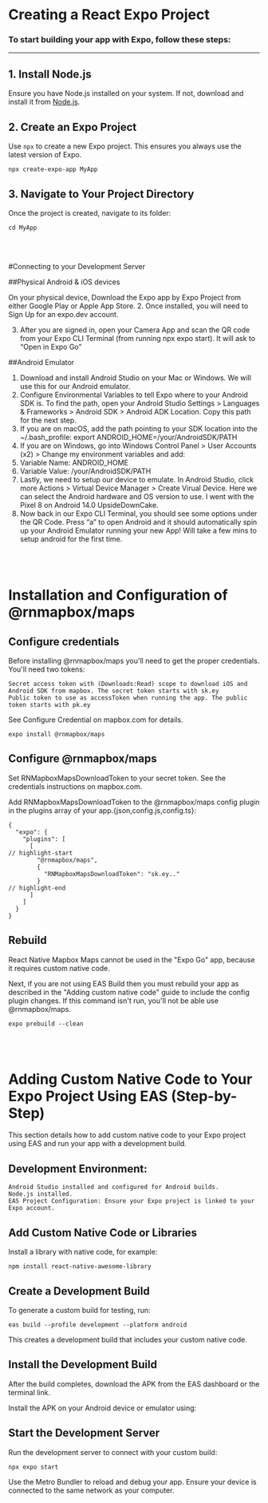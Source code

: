 # Creating a React Expo Project

### To start building your app with Expo, follow these steps:

---

## 1. Install Node.js

Ensure you have Node.js installed on your system. If not, download and install it from [Node.js](https://nodejs.org/).
## 2. Create an Expo Project

Use `npx` to create a new Expo project. This ensures you always use the latest version of Expo.

	npx create-expo-app MyApp
## 3. Navigate to Your Project Directory
Once the project is created, navigate to its folder:

	cd MyApp


&nbsp;  
&nbsp;  



#Connecting to your Development Server


##Physical Android & iOS devices

On your physical device, Download the Expo app by Expo Project from either Google Play or Apple App Store.
2. Once installed, you will need to Sign Up for an expo.dev account.

3. After you are signed in, open your Camera App and scan the QR code from your Expo CLI Terminal (from running npx expo start). It will ask to “Open in Expo Go”


##Android Emulator

1. Download and install Android Studio on your Mac or Windows. We will use this for our Android emulator.
2. Configure Environmental Variables to tell Expo where to your Android SDK is. To find the path, open your Android Studio Settings > Languages & Frameworks > Android SDK > Android ADK Location. Copy this path for the next step.
3. If you are on macOS, add the path pointing to your SDK location into the ~/.bash_profile: export ANDROID_HOME=/your/AndroidSDK/PATH
4. If you are on Windows, go into Windows Control Panel > User Accounts (x2) > Change my environment variables and add:
5. Variable Name: ANDROID_HOME
6. Variable Value: /your/AndroidSDK/PATH
7. Lastly, we need to setup our device to emulate. In Android Studio, click more Actions > Virtual Device Manager > Create Virual Device. Here we can select the Android hardware and OS version to use. I went with the Pixel 8 on Android 14.0 UpsideDownCake.
8. Now back in our Expo CLI Terminal, you should see some options under the QR Code. Press “a” to open Android and it should automatically spin up your Android Emulator running your new App! Will take a few mins to setup android for the first time.


&nbsp;  
&nbsp;  


# Installation and Configuration of @rnmapbox/maps

## Configure credentials
Before installing @rnmapbox/maps you'll need to get the proper credentials. You'll need two tokens:

	Secret access token with (Downloads:Read) scope to download iOS and Android SDK from mapbox. The secret token starts with sk.ey
	Public token to use as accessToken when running the app. The public token starts with pk.ey
See Configure Credential on mapbox.com for details.

	expo install @rnmapbox/maps

## Configure @rnmapbox/maps

Set RNMapboxMapsDownloadToken to your secret token. See the credentials instructions on mapbox.com.

Add RNMapboxMapsDownloadToken to the @rnmapbox/maps config plugin in the plugins array of your app.{json,config.js,config.ts}:

	{
	  "expo": {
		"plugins": [
		  [
	// highlight-start
			"@rnmapbox/maps",
			{
			  "RNMapboxMapsDownloadToken": "sk.ey.."
			}
	// highlight-end
		  ]
		]
	  }
	}

## Rebuild

React Native Mapbox Maps cannot be used in the "Expo Go" app, because it requires custom native code.

Next, if you are not using EAS Build then you must rebuild your app as described in the "Adding custom native code" guide to include the config plugin changes. If this command isn't run, you'll not be able use @rnmapbox/maps.

	expo prebuild --clean


&nbsp;  
&nbsp;  




# Adding Custom Native Code to Your Expo Project Using EAS (Step-by-Step)
This section details how to add custom native code to your Expo project using EAS and run your app with a development build.



## Development Environment:

	Android Studio installed and configured for Android builds.
	Node.js installed.
	EAS Project Configuration: Ensure your Expo project is linked to your Expo account.



## Add Custom Native Code or Libraries
Install a library with native code, for example:


	npm install react-native-awesome-library

## Create a Development Build
To generate a custom build for testing, run:

	eas build --profile development --platform android
This creates a development build that includes your custom native code.

## Install the Development Build
After the build completes, download the APK from the EAS dashboard or the terminal link.

Install the APK on your Android device or emulator using:

## Start the Development Server
Run the development server to connect with your custom build:

	npx expo start
Use the Metro Bundler to reload and debug your app.
Ensure your device is connected to the same network as your computer.



